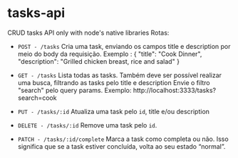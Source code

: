 # tasks-api

CRUD tasks API only with node's native libraries
Rotas:

- `POST - /tasks`
  Cria uma task, enviando os campos title e description por meio do body da requisição. Exemplo :
  {
  "title": "Cook Dinner",
  "description": "Grilled chicken breast, rice and salad"
  }
- `GET - /tasks`
  Lista todas as tasks. Também deve ser possível realizar uma busca, filtrando as tasks pelo title e description
  Envie o filtro "search" pelo query params. Exemplo: http://localhost:3333/tasks?search=cook

- `PUT - /tasks/:id`
  Atualiza uma task pelo `id`, title e/ou description

- `DELETE - /tasks/:id`
  Remove uma task pelo `id`.

- `PATCH - /tasks/:id/complete`
  Marca a task como completa ou não. Isso significa que se a task estiver concluída, volta ao seu estado “normal”.
